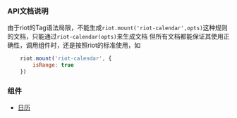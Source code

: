 ### API文档说明
由于riot的Tag语法局限，不能生成`riot.mount('riot-calendar',opts)`这种规则的文档，只能通过`riot-calendar(opts)`来生成文档
但所有文档都能保证其使用正确性，调用组件时，还是按照riot的标准使用，如

```javascript
    riot.mount('riot-calendar', {
        isRange: true
    })
```

### 组件
- [日历](./global.html#riot-calendar)